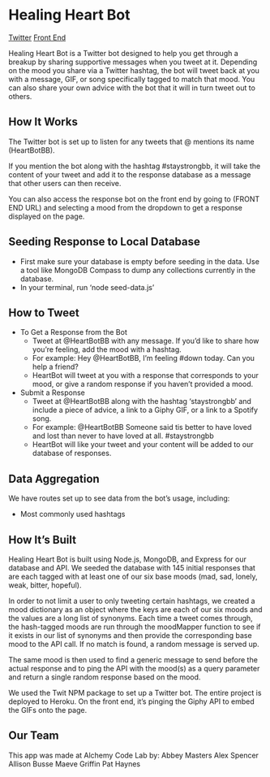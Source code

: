 # Healing Heart Bot

[Twitter](http://www.twitter.com/heartbotbb)
[Front End](https://radiant-dawn-69636.herokuapp.com/)

Healing Heart Bot is a Twitter bot designed to help you get through a breakup by sharing supportive messages when you tweet at it. Depending on the mood you share via a Twitter hashtag, the bot will tweet back at you with a message, GIF, or song specifically tagged to match that mood. You can also share your own advice with the bot that it will in turn tweet out to others. 

## How It Works
The Twitter bot is set up to listen for any tweets that @ mentions its name (HeartBotBB). 

If you mention the bot along with the hashtag #staystrongbb, it will take the content of your tweet and add it to the response database as a message that other users can then receive. 

You can also access the response bot on the front end by going to (FRONT END URL) and selecting a mood from the dropdown to get a response displayed on the page. 

## Seeding Response to Local Database
* First make sure your database is empty before seeding in the data. Use a tool like MongoDB Compass to dump any collections currently in the database. 
* In your terminal, run ‘node seed-data.js’ 

## How to Tweet   
* To Get a Response from the Bot
    * Tweet at @HeartBotBB with any message. If you’d like to share how you’re feeling, add the mood with a hashtag.
    * For example: Hey @HeartBotBB, I’m feeling #down today. Can you help a friend?
    * HeartBot will tweet at you with a response that corresponds to your mood, or give a random response if you haven’t provided a mood. 
* Submit a Response
    * Tweet at @HeartBotBB along with the hashtag ‘staystrongbb’ and include a piece of advice, a link to a Giphy GIF, or a link to a Spotify song. 
    * For example: @HeartBotBB Someone said tis better to have loved and lost than never to have loved at all. #staystrongbb
    * HeartBot will like your tweet and your content will be added to our database of responses. 

## Data Aggregation
We have routes set up to see data from the bot’s usage, including:
* Most commonly used hashtags

## How It’s Built
Healing Heart Bot is built using Node.js, MongoDB, and Express for our database and API. We seeded the database with 145 initial responses that are each tagged with at least one of our six base moods (mad, sad, lonely, weak, bitter, hopeful). 

In order to not limit a user to only tweeting certain hashtags, we created a mood dictionary as an object where the keys are each of our six moods and the values are a long list of synonyms. Each time a tweet comes through, the hash-tagged moods are run through the moodMapper function to see if it exists in our list of synonyms and then provide the corresponding base mood to the API call. If no match is found, a random message is served up. 

The same mood is then used to find a generic message to send before the actual response and to ping the API with the mood(s) as a query parameter and return a single random response based on the mood. 

We used the Twit NPM package to set up a Twitter bot. The entire project is deployed to Heroku. On the front end, it’s pinging the Giphy API to embed the GIFs onto the page. 

## Our Team
This app was made at Alchemy Code Lab by:
Abbey Masters
Alex Spencer
Allison Busse
Maeve Griffin
Pat Haynes